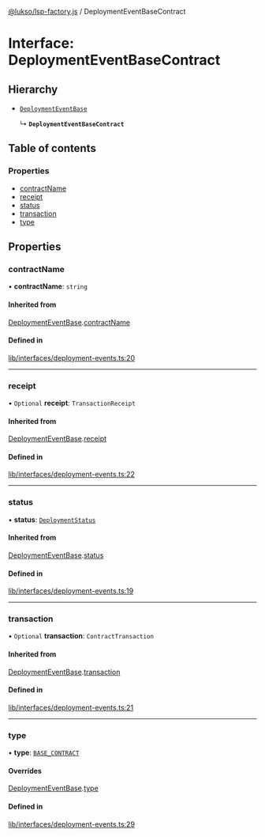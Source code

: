 [@lukso/lsp-factory.js](../README.md) / DeploymentEventBaseContract

# Interface: DeploymentEventBaseContract

## Hierarchy

- [`DeploymentEventBase`](DeploymentEventBase.md)

  ↳ **`DeploymentEventBaseContract`**

## Table of contents

### Properties

- [contractName](DeploymentEventBaseContract.md#contractname)
- [receipt](DeploymentEventBaseContract.md#receipt)
- [status](DeploymentEventBaseContract.md#status)
- [transaction](DeploymentEventBaseContract.md#transaction)
- [type](DeploymentEventBaseContract.md#type)

## Properties

### contractName

• **contractName**: `string`

#### Inherited from

[DeploymentEventBase](DeploymentEventBase.md).[contractName](DeploymentEventBase.md#contractname)

#### Defined in

[lib/interfaces/deployment-events.ts:20](https://github.com/lukso-network/tools-lsp-factory/blob/eccea2c/src/lib/interfaces/deployment-events.ts#L20)

___

### receipt

• `Optional` **receipt**: `TransactionReceipt`

#### Inherited from

[DeploymentEventBase](DeploymentEventBase.md).[receipt](DeploymentEventBase.md#receipt)

#### Defined in

[lib/interfaces/deployment-events.ts:22](https://github.com/lukso-network/tools-lsp-factory/blob/eccea2c/src/lib/interfaces/deployment-events.ts#L22)

___

### status

• **status**: [`DeploymentStatus`](../enums/DeploymentStatus.md)

#### Inherited from

[DeploymentEventBase](DeploymentEventBase.md).[status](DeploymentEventBase.md#status)

#### Defined in

[lib/interfaces/deployment-events.ts:19](https://github.com/lukso-network/tools-lsp-factory/blob/eccea2c/src/lib/interfaces/deployment-events.ts#L19)

___

### transaction

• `Optional` **transaction**: `ContractTransaction`

#### Inherited from

[DeploymentEventBase](DeploymentEventBase.md).[transaction](DeploymentEventBase.md#transaction)

#### Defined in

[lib/interfaces/deployment-events.ts:21](https://github.com/lukso-network/tools-lsp-factory/blob/eccea2c/src/lib/interfaces/deployment-events.ts#L21)

___

### type

• **type**: [`BASE_CONTRACT`](../enums/DeploymentType.md#base_contract)

#### Overrides

[DeploymentEventBase](DeploymentEventBase.md).[type](DeploymentEventBase.md#type)

#### Defined in

[lib/interfaces/deployment-events.ts:29](https://github.com/lukso-network/tools-lsp-factory/blob/eccea2c/src/lib/interfaces/deployment-events.ts#L29)
